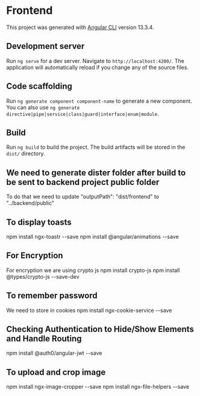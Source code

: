 # Frontend

This project was generated with [Angular CLI](https://github.com/angular/angular-cli) version 13.3.4.

## Development server

Run `ng serve` for a dev server. Navigate to `http://localhost:4200/`. The application will automatically reload if you change any of the source files.

## Code scaffolding

Run `ng generate component component-name` to generate a new component. You can also use `ng generate directive|pipe|service|class|guard|interface|enum|module`.

## Build

Run `ng build` to build the project. The build artifacts will be stored in the `dist/` directory.

## We need to generate dister folder after build to be sent to backend project public folder
To do that we need to update "outputPath": "dist/frontend" to
"../backend/public"

## To display toasts
npm install ngx-toastr --save
npm install @angular/animations --save

## For Encryption
For encryption we are using crypto js
npm install crypto-js
npm install @types/crypto-js --save-dev

## To remember password
We need to store in cookies
npm install ngx-cookie-service --save

## Checking Authentication to Hide/Show Elements and Handle Routing
npm install @auth0/angular-jwt --save

## To upload and crop image
npm install ngx-image-cropper --save
npm install ngx-file-helpers --save
